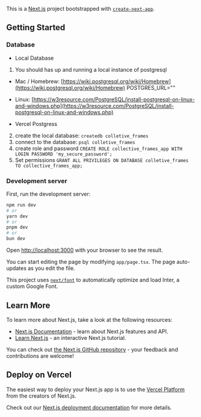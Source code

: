 This is a [Next.js](https://nextjs.org/) project bootstrapped with [`create-next-app`](https://github.com/vercel/next.js/tree/canary/packages/create-next-app).

## Getting Started

### Database
- Local Database
1. You should has up and running a local instance of postgresql 
- Mac / Homebrew: [https://wiki.postgresql.org/wiki/Homebrew](https://wiki.postgresql.org/wiki/Homebrew)
POSTGRES_URL=""
- Linux: [https://w3resource.com/PostgreSQL/install-postgresql-on-linux-and-windows.php](https://w3resource.com/PostgreSQL/install-postgresql-on-linux-and-windows.php)

- Vercel Postgress

2. create the local database: `createdb colletive_frames`
3. connect to the database: `psql colletive_frames`
4. create role and password `CREATE ROLE collective_frames_app WITH LOGIN PASSWORD 'my_secure_password';`
5. Set permissions `GRANT ALL PRIVILEGES ON DATABASE colletive_frames TO collective_frames_app;`





### Development server
First, run the development server:

```bash
npm run dev
# or
yarn dev
# or
pnpm dev
# or
bun dev
```

Open [http://localhost:3000](http://localhost:3000) with your browser to see the result.

You can start editing the page by modifying `app/page.tsx`. The page auto-updates as you edit the file.

This project uses [`next/font`](https://nextjs.org/docs/basic-features/font-optimization) to automatically optimize and load Inter, a custom Google Font.

## Learn More

To learn more about Next.js, take a look at the following resources:

- [Next.js Documentation](https://nextjs.org/docs) - learn about Next.js features and API.
- [Learn Next.js](https://nextjs.org/learn) - an interactive Next.js tutorial.

You can check out [the Next.js GitHub repository](https://github.com/vercel/next.js/) - your feedback and contributions are welcome!

## Deploy on Vercel

The easiest way to deploy your Next.js app is to use the [Vercel Platform](https://vercel.com/new?utm_medium=default-template&filter=next.js&utm_source=create-next-app&utm_campaign=create-next-app-readme) from the creators of Next.js.

Check out our [Next.js deployment documentation](https://nextjs.org/docs/deployment) for more details.
